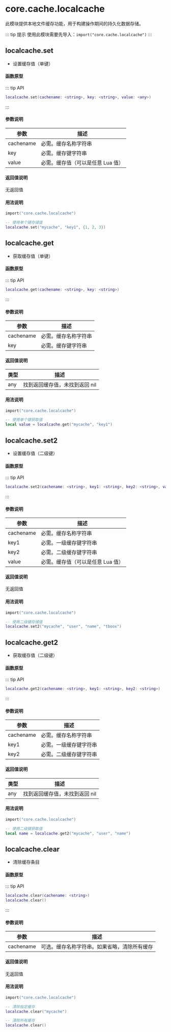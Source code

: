 
# core.cache.localcache

此模块提供本地文件缓存功能，用于构建操作期间的持久化数据存储。

::: tip 提示
使用此模块需要先导入：`import("core.cache.localcache")`
:::

## localcache.set

- 设置缓存值（单键）

#### 函数原型

::: tip API
```lua
localcache.set(cachename: <string>, key: <string>, value: <any>)
```
:::

#### 参数说明

| 参数 | 描述 |
|------|------|
| cachename | 必需。缓存名称字符串 |
| key | 必需。缓存键字符串 |
| value | 必需。缓存值（可以是任意 Lua 值） |

#### 返回值说明

无返回值

#### 用法说明

```lua
import("core.cache.localcache")

-- 使用单个键存储值
localcache.set("mycache", "key1", {1, 2, 3})
```

## localcache.get

- 获取缓存值（单键）

#### 函数原型

::: tip API
```lua
localcache.get(cachename: <string>, key: <string>)
```
:::

#### 参数说明

| 参数 | 描述 |
|------|------|
| cachename | 必需。缓存名称字符串 |
| key | 必需。缓存键字符串 |

#### 返回值说明

| 类型 | 描述 |
|------|------|
| any | 找到返回缓存值，未找到返回 nil |

#### 用法说明

```lua
import("core.cache.localcache")

-- 使用单个键获取值
local value = localcache.get("mycache", "key1")
```

## localcache.set2

- 设置缓存值（二级键）

#### 函数原型

::: tip API
```lua
localcache.set2(cachename: <string>, key1: <string>, key2: <string>, value: <any>)
```
:::

#### 参数说明

| 参数 | 描述 |
|------|------|
| cachename | 必需。缓存名称字符串 |
| key1 | 必需。一级缓存键字符串 |
| key2 | 必需。二级缓存键字符串 |
| value | 必需。缓存值（可以是任意 Lua 值） |

#### 返回值说明

无返回值

#### 用法说明

```lua
import("core.cache.localcache")

-- 使用二级键存储值
localcache.set2("mycache", "user", "name", "tboox")
```

## localcache.get2

- 获取缓存值（二级键）

#### 函数原型

::: tip API
```lua
localcache.get2(cachename: <string>, key1: <string>, key2: <string>)
```
:::

#### 参数说明

| 参数 | 描述 |
|------|------|
| cachename | 必需。缓存名称字符串 |
| key1 | 必需。一级缓存键字符串 |
| key2 | 必需。二级缓存键字符串 |

#### 返回值说明

| 类型 | 描述 |
|------|------|
| any | 找到返回缓存值，未找到返回 nil |

#### 用法说明

```lua
import("core.cache.localcache")

-- 使用二级键获取值
local name = localcache.get2("mycache", "user", "name")
```

## localcache.clear

- 清除缓存条目

#### 函数原型

::: tip API
```lua
localcache.clear(cachename: <string>)
localcache.clear()
```
:::

#### 参数说明

| 参数 | 描述 |
|------|------|
| cachename | 可选。缓存名称字符串。如果省略，清除所有缓存 |

#### 返回值说明

无返回值

#### 用法说明

```lua
import("core.cache.localcache")

-- 清除指定缓存
localcache.clear("mycache")

-- 清除所有缓存
localcache.clear()
```

